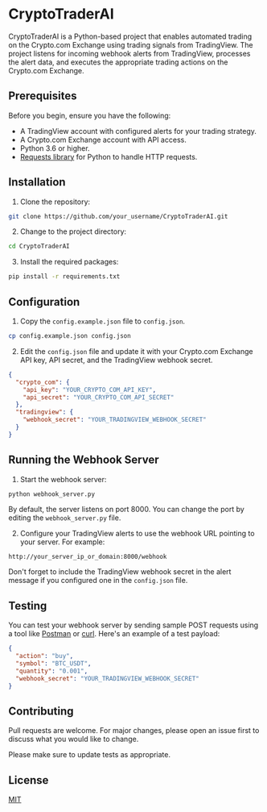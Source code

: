 # CryptoTraderAI

CryptoTraderAI is a Python-based project that enables automated trading on the Crypto.com Exchange using trading signals from TradingView. The project listens for incoming webhook alerts from TradingView, processes the alert data, and executes the appropriate trading actions on the Crypto.com Exchange.

## Prerequisites

Before you begin, ensure you have the following:

- A TradingView account with configured alerts for your trading strategy.
- A Crypto.com Exchange account with API access.
- Python 3.6 or higher.
- [Requests library](https://docs.python-requests.org/en/master/) for Python to handle HTTP requests.

## Installation

1. Clone the repository:

```bash
git clone https://github.com/your_username/CryptoTraderAI.git
```

2. Change to the project directory:

```bash
cd CryptoTraderAI
```

3. Install the required packages:

```bash
pip install -r requirements.txt
```

## Configuration

1. Copy the `config.example.json` file to `config.json`.

```bash
cp config.example.json config.json
```

2. Edit the `config.json` file and update it with your Crypto.com Exchange API key, API secret, and the TradingView webhook secret.

```json
{
  "crypto_com": {
    "api_key": "YOUR_CRYPTO_COM_API_KEY",
    "api_secret": "YOUR_CRYPTO_COM_API_SECRET"
  },
  "tradingview": {
    "webhook_secret": "YOUR_TRADINGVIEW_WEBHOOK_SECRET"
  }
}
```

## Running the Webhook Server

1. Start the webhook server:

```bash
python webhook_server.py
```

By default, the server listens on port 8000. You can change the port by editing the `webhook_server.py` file.

2. Configure your TradingView alerts to use the webhook URL pointing to your server. For example:

```
http://your_server_ip_or_domain:8000/webhook
```

Don't forget to include the TradingView webhook secret in the alert message if you configured one in the `config.json` file.

## Testing

You can test your webhook server by sending sample POST requests using a tool like [Postman](https://www.postman.com/) or [curl](https://curl.se/). Here's an example of a test payload:

```json
{
  "action": "buy",
  "symbol": "BTC_USDT",
  "quantity": "0.001",
  "webhook_secret": "YOUR_TRADINGVIEW_WEBHOOK_SECRET"
}
```

## Contributing

Pull requests are welcome. For major changes, please open an issue first to discuss what you would like to change.

Please make sure to update tests as appropriate.

## License

[MIT](https://choosealicense.com/licenses/mit/)

